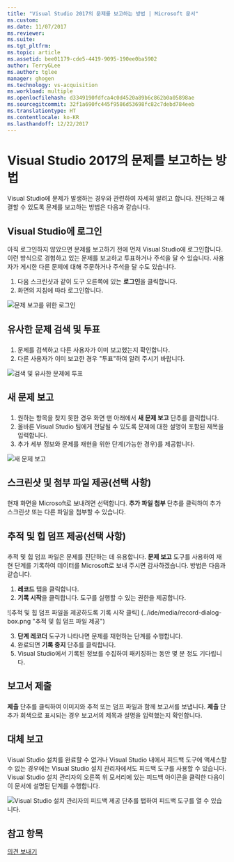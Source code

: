 ```yaml
---
title: "Visual Studio 2017의 문제를 보고하는 방법 | Microsoft 문서"
ms.custom: 
ms.date: 11/07/2017
ms.reviewer: 
ms.suite: 
ms.tgt_pltfrm: 
ms.topic: article
ms.assetid: bee01179-cde5-4419-9095-190ee0ba5902
author: TerryGLee
ms.author: tglee
manager: ghogen
ms.technology: vs-acquisition
ms.workload: multiple
ms.openlocfilehash: d3349190fdfca4c0d4520a89b6c862b0a05898ae
ms.sourcegitcommit: 32f1a690fc445f9586d53698fc82c7debd784eeb
ms.translationtype: HT
ms.contentlocale: ko-KR
ms.lasthandoff: 12/22/2017
---
```

# <a name="how-to-report-a-problem-with-visual-studio-2017"></a>Visual Studio 2017의 문제를 보고하는 방법
Visual Studio에 문제가 발생하는 경우와 관련하여 자세히 알려고 합니다. 진단하고 해결할 수 있도록 문제를 보고하는 방법은 다음과 같습니다.  

## <a name="sign-in-to-visual-studio"></a>Visual Studio에 로그인
아직 로그인하지 않았으면 문제를 보고하기 전에 먼저 Visual Studio에 로그인합니다. 이런 방식으로 경험하고 있는 문제를 보고하고 투표하거나 주석을 달 수 있습니다. 사용자가 게시한 다른 문제에 대해 주문하거나 주석을 달 수도 있습니다.

1.  다음 스크린샷과 같이 도구 오른쪽에 있는 **로그인**을 클릭합니다.
2.  화면의 지침에 따라 로그인합니다.

 ![문제 보고를 위한 로그인](../ide/media/sign-in-new-ux.png "문제 보고를 위한 로그인")  

## <a name="search-and-vote-for-similar-problems"></a>유사한 문제 검색 및 투표  
###  <a name="search_and_vote"></a>  

1.  문제를 검색하고 다른 사용자가 이미 보고했는지 확인합니다.
2.  다른 사용자가 이미 보고한 경우 "투표"하여 알려 주시기 바랍니다.  

  ![검색 및 유사한 문제에 투표](../ide/media/search-and-vote.png "검색 및 유사한 문제에 투표")

## <a name="report-a-new-problem"></a>새 문제 보고
###  <a name="report_new_problem"></a>
1.  원하는 항목을 찾지 못한 경우 화면 맨 아래에서 **새 문제 보고** 단추를 클릭합니다.
2.  올바른 Visual Studio 팀에게 전달될 수 있도록 문제에 대한 설명이 포함된 제목을 입력합니다.
3.  추가 세부 정보와 문제를 재현을 위한 단계(가능한 경우)를 제공합니다.

  ![새 문제 보고](../ide/media/report-new-problem.png "새 문제 보고")

## <a name="provide-a-screenshot-and-attachments-optional"></a>스크린샷 및 첨부 파일 제공(선택 사항)
###  <a name="provide_screenshots"></a>
 현재 화면을 Microsoft로 보내려면 선택합니다. **추가 파일 첨부** 단추를 클릭하여 추가 스크린샷 또는 다른 파일을 첨부할 수 있습니다.  

## <a name="provide-a-trace-and-heap-dump-optional"></a>추적 및 힙 덤프 제공(선택 사항)  
###  <a name="provide_a_trace_and_heap_dump"></a>  

추적 및 힙 덤프 파일은 문제를 진단하는 데 유용합니다. **문제 보고** 도구를 사용하여 재현 단계를 기록하여 데이터를 Microsoft로 보내 주시면 감사하겠습니다.  방법은 다음과 같습니다.

1.  **레코드** 탭을 클릭합니다.
2.  **기록 시작**을 클릭합니다. 도구를 실행할 수 있는 권한을 제공합니다.

  ![추적 및 힙 덤프 파일을 제공하도록 기록 시작 클릭] (../ide/media/record-dialog-box.png "추적 및 힙 덤프 파일 제공")

3.  **단계 레코더** 도구가 나타나면 문제를 재현하는 단계를 수행합니다.
4.  완료되면 **기록 중지** 단추를 클릭합니다.
5.  Visual Studio에서 기록된 정보를 수집하여 패키징하는 동안 몇 분 정도 기다립니다.

## <a name="submit-the-report"></a>보고서 제출  
###  <a name="submit_the_report"></a>  
 **제출** 단추를 클릭하여 이미지와 추적 또는 덤프 파일과 함께 보고서를 보냅니다. **제출** 단추가 회색으로 표시되는 경우 보고서의 제목과 설명을 입력했는지 확인합니다.  

## <a name="alternate-reporting"></a>대체 보고
###  <a name="alternate_reporting"></a>  
 Visual Studio 설치를 완료할 수 없거나 Visual Studio 내에서 피드백 도구에 액세스할 수 없는 경우에는 Visual Studio 설치 관리자에서도 피드백 도구를 사용할 수 있습니다. Visual Studio 설치 관리자의 오른쪽 위 모서리에 있는 피드백 아이콘을 클릭한 다음이 이 문서에 설명된 단계를 수행합니다.

 ![Visual Studio 설치 관리자의 피드백 제공 단추를 탭하여 피드백 도구를 열 수 있습니다.](../install/media/report-a-problem.png)

## <a name="see-also"></a>참고 항목  
 [의견 보내기](../ide/talk-to-us.md)
